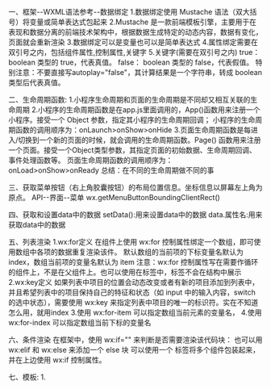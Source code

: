 一、框架--WXML语法参考--数据绑定
  1.数据绑定使用 Mustache 语法（双大括号）将变量或简单表达式包起来
  2.Mustache 是一款前端模板引擎，主要用于在表现和数据分离的前端技术架构中，根据数据生成特定的动态内容，数据有变化，页面就会重新渲染
  3.数据绑定可以是变量也可以是简单表达式
  4.属性绑定需要在双引号之内，包括组件属性,控制属性,关键字
  5.关键字(需要在双引号之内)
    true：boolean 类型的 true，代表真值。
    false： boolean 类型的 false，代表假值。
    特别注意：不要直接写autoplay="false"，其计算结果是一个字符串，转成 boolean 类型后代表真值。

二、生命周期函数:
  1.小程序生命周期和页面的生命周期是不同却又相互关联的生命周期
  2.小程序的生命周期函数是在app.js里面调用的，App()函数用来注册一个小程序。接受一个 Object 参数，指定其小程序的生命周期回调；
    小程序的生命周期函数的调用顺序为：onLaunch>onShow>onHide
  3.页面生命周期函数是每进入/切换到一个新的页面的时候，就会调用的生命周期函数。Page() 函数用来注册一个页面。接受一个Object类型参数，其指定页面的初始数据、生命周期回调、事件处理函数等。
		页面生命周期函数的调用顺序为：onLoad>onShow>onReady
  总结：在不同的生命周期做不同的事

三、获取菜单按钮（右上角胶囊按钮）的布局位置信息。坐标信息以屏幕左上角为原点。
  API--界面--菜单
  wx.getMenuButtonBoundingClientRect()

四、获取和设置data中的数据
  setData():用来设置data中的数据
  data.属性名:用来获取data中的数据

五、列表渲染
1.wx:for定义
	在组件上使用 wx:for 控制属性绑定一个数组，即可使用数组中各项的数据重复渲染该件。
	默认数组的当前项的下标变量名默认为 index，数组当前项的变量名默认为 item
  注意：wx:for 控制属性写在需要作循环的组件上，不是在父组件上。也可以使用在<block/>标签中，<block/>标签不会在结构中展示
2.wx:key定义
	如果列表中项目的位置会动态改变或者有新的项目添加到列表中，并且希望列表中的项目保持自己的特征和状态（如 input 中的输入内容，switch 的选中状态），需要使用 wx:key 来指定列表中项目的唯一的标识符。实在不知道怎么用，就用index
3.使用 wx:for-item 可以指定数组当前元素的变量名，
4.使用 wx:for-index 可以指定数组当前下标的变量名

六、条件渲染
  在框架中，使用 wx:if="" 来判断是否需要渲染该代码块：
  也可以用 wx:elif 和 wx:else 来添加一个 else 块
  可以使用一个 <block/> 标签将多个组件包装起来，并在上边使用 wx:if 控制属性。

七、模板:
	1.<template name="模板的名字"/>:内定义代码片段
	2.<import src="模板结构文件路径"/>:引入模板结构文件
	3.<template is="模板的名字" data="传递数据" />:需要使用模板的地方引入
	4.@import "模板样式文件路径":引入模板样式文件

八、navigator跳转及传参
  1.组件---导航
  2.功能类似于html中的a标签
  3.传递的参数在目标页的onLoad生命周期函数的形参中接收

九、事件:  小程序框架 /视图层 /事件系统
  1.什么是事件：
      事件是视图层到逻辑层的通讯方式。事件可以绑定在组件上。
  2.有哪些事件：
		参考 小程序框架 /视图层 /事件系统/事件分类
		最常用的事件：tap 手指触摸后马上离开，相当于click事件
  3.bind/catch组件公共属性:
		事件前要加上bind或catch    
  4.冒泡事件和非冒泡事件
    冒泡事件：当一个组件上的事件被触发后，该事件会向父节点传递。
    非冒泡事件：当一个组件上的事件被触发后，该事件不会向父节点传递。
    多数事件都是冒泡事件（触摸事件），表单事件是非冒泡事件（submit事件）
    bind* 事件绑定不会阻止冒泡事件向上冒泡
		catch* 事件绑定可以阻止冒泡事件向上冒泡  
  5.事件传值：
		当触发事件时，绑定该事件的处理函数会收到一个事件对象
    通常使用组件自定义属性data-*传递参数，使用事件对象中的属性值集合target获取数据

十、路由
  wx.navigateTo(object):
	  保留当前页面，跳转到普通页面(非tabBar页面)。
	  不能跳到tabbar页面。可以从tabbar页面跳转到普通页面(非tabBar页面)。
    使用 wx.navigateBack() 可以返回到原页面。
  wx.navigateBack():
    关闭当前页面，返回上一页面或多级页面。
  	delta	number	返回的页面数，如果 delta 大于现有页面数，则返回到首页。
  	可通过 getCurrentPages() 获取当前的页面栈，决定需要返回几层。 
  getCurrentPages():
	  获取当前页面栈。数组中第一个元素为首页，最后一个元素为当前页面。
	  通过数组长度length，控制返回几层 
  wx.redirectTo()
    关闭当前页面，跳转到普通页面(非tabBar页面)。
    不能跳到tabbar页面。可以从tabbar页面跳转到普通页面(非tabBar页面)。
  wx.reLaunch()
    关闭所有页面，打开普通页面(非tabBar页面)
    可以从tabbar页面打开普通页面(非tabBar页面)。
  wx.switchTab()
	  跳转到 tabBar 页面，并关闭其他所有普通页面(非tabBar页面)
    用于普通页面跳转tabBar页面，以及tabBar页面间相互跳转
跳转传值：
	url string 需要跳转的页面的路径(代码包路径), 路径后可以带参数。
	参数与路径之间使用 ? 分隔，参数键与参数值用 = 相连，不同参数用 & 分隔；如 'path?key=value&key2=value2'

十一、动态设置当前页面的导航栏
	API /界面 /导航栏 /

十二、音频：
	媒体 /音频 /wx.createInnerAudioContext

